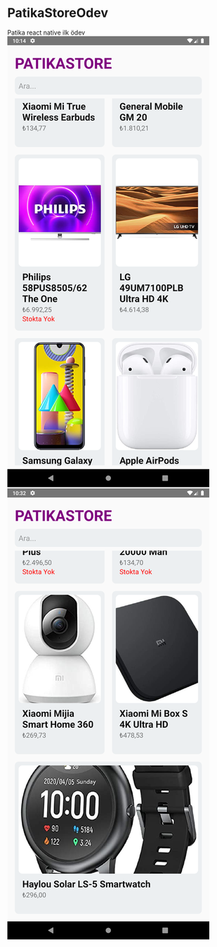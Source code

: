 # PatikaStoreOdev
Patika react native ilk ödev
![alt text](/assets/1.png)
![alt text](/assets/2.png)
